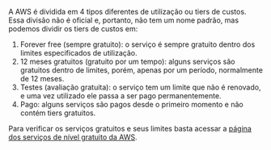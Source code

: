 A AWS é dividida em 4 tipos diferentes de utilização ou tiers de custos. Essa divisão não é oficial e, portanto, não tem um nome padrão, mas podemos dividir os tiers de custos em:

1. Forever free (sempre gratuito): o serviço é sempre gratuito dentro dos limites especificados de utilização.
2. 12 meses gratuitos (gratuito por um tempo): alguns serviços são gratuitos dentro de limites, porém, apenas por um período, normalmente de 12 meses.
3. Testes (avaliação gratuita): o serviço tem um limite que não é renovado, e uma vez utilizado ele passa a ser pago permanentemente.
4. Pago: alguns serviços são pagos desde o primeiro momento e não contém tiers gratuitos.

Para verificar os serviços gratuitos e seus limites basta acessar a [página dos serviços de nível gratuito da AWS](https://aws.amazon.com/pt/free/).